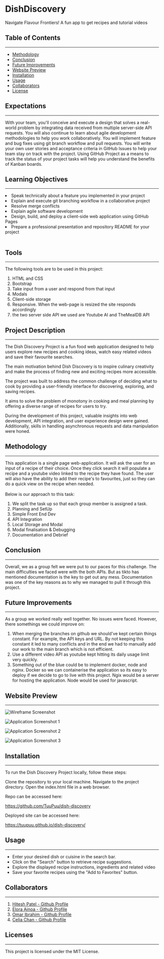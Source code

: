 # DishDiscovery
 Navigate Flavour Frontiers!  A fun app to get recipes and tutorial videos

## Table of Contents
---
- [Methodology](#methodology)
- [Conclusion](#conclusion)
- [Future Improvements](#futureimprovements)
- [Website Preview](#websitepreview)
- [Installation](#Installation)
- [Usage](#usage)
- [Collaborators](#collaborators)
- [License](#license)

## Expectations
---
With your team, you'll conceive and execute a design that solves a real-world problem by integrating data received from multiple server-side API requests. You will also continue to learn about agile development methodologies to help you work collaboratively. You will implement feature and bug fixes using git branch workflow and pull requests.
You will write your own user stories and acceptance criteria in GitHub Issues to help your team stay on track with the project. Using GitHub Project as a means to track the status of your project tasks will help you understand the benefits of Kanban boards.



## Learning Objectives
----
<li>
Speak technically about a feature you implemented in your project
<li>
Explain and execute git branching workflow in a collaborative project
<li>
Resolve merge conflicts
<li>
Explain agile software development
<li>
Design, build, and deploy a client-side web application using GitHub Pages
<li>
Prepare a professional presentation and repository README for your project
<br>
<br>



## Tools 
----
The following tools are to be used in this project:
<ol>
<li> HTML and CSS
<li> Bootstrap
<li> Take input from a user and respond from that input
<li> Modals
<li> Client-side storage
<li> Responsive. When the web-page is resized the site responds accordingly
<li> the two server side API we used are Youtube AI and TheMealDB API
</ol>




## Project Description
---
The Dish Discovery Project is a fun food web application designed to help users explore new recipes and cooking ideas, watch easy related videos and save their favourite searches. 

The main motivation behind Dish Discovery is to inspire culinary creativity and make the process of finding new and exciting recipes more accessible.

The project was built to address the common challenge of deciding what to cook by providing a user-friendly interface for discovering, exploring, and saving recipes. 

It aims to solve the problem of monotony in cooking and meal planning by offering a diverse range of recipes for users to try. 

During the development of this project, valuable insights into web development, API integration, and user experience design were gained. Additionally, skills in handling asynchronous requests and data manipulation were honed.

## Methodology
----
This application is a single page web-application. It will ask the user for an input of a recipe of their choice. Once they click search it will populate a recipe and a youtube video linked to the recipe they have found. The user will also have the ability to add their recipe's to favourites, just so they can do a quick view on the recipe when needed. 
<br>
<br>
Below is our approach to this task:
<ol>
<li> We split the task up so that each group member is assigned a task. 
<li> Planning and SetUp
<li> Simple Front End Dev
<li> API Integration
<li> Local Storage and Modal
<li> Modal finalisation & Debugging
<li> Documentation and Debrief
</ol>


## Conclusion
---
Overall, we as a group felt we were put to our paces for this challenge. The main difficulties we faced were with the both APIs. But as tikto has mentioned documentation is the key to get out any mess. Documentation was one of the key reasons as to why we managed to pull it through this project. 

## Future Improvements
---
As a group we worked really well together. No issues were faced. However, there somethings we could improve on:

<ol>
<li> When merging the branches on github we should've kept certain things constant. For example, the API keys and URL. By not keeping this constant it led to many conflicts and in the end we had to manually add our work to the main branch which is not efficient. 
<li> Use a different video API as youtube kept hitting its daily usage limit very quickly.
<li> Something out of the blue could be to implement docker, node and nginx. Docker so we can containerise the application so its easy to deploy if we decide to go to live with this project. Ngix would be a server for hosting the application. Node would be used for javascript.
</ol>


## Website Preview
---

![Wireframe Screenshot](../dish-discovery/assets/dish%20discovery%20progression%20pics/01.jpg)

![Application Screenshot 1](../dish-discovery/assets/dish%20discovery%20progression%20pics/02.png)

![Application Screenshot 2](../dish-discovery/assets/dish%20discovery%20progression%20pics/03.png)

![Application Screenshot 3](../dish-discovery/assets/dish%20discovery%20progression%20pics/04.png)


## Installation
---
To run the Dish Discovery Project locally, follow these steps:

Clone the repository to your local machine.
 Navigate to the project directory.
Open the index.html file in a web browser.

Repo can be accessed here:

https://github.com/TuuPuu/dish-discovery


Deployed site can be accessed here:

https://tuupuu.github.io/dish-discovery/


## Usage
---
- Enter your desired dish or cuisine in the search bar.
- Click on the "Search" button to retrieve recipe suggestions.
- Explore the displayed recipe instructions, ingredients and related video
- Save your favorite recipes using the "Add to Favorites" button.



## Collaborators
---
<ol>
<li> <a href='www.github.com/hitesh70738'> Hitesh Patel - Github Profile </a>
<li> <a href='https://github.com/TuuPuu'> Elora Ainoa - Github Profile </a>
<li> <a href='https://github.com/omar12ahmed'> Omar Ibrahim - Github Profile </a>
<li> <a href='https://github.com/celia103'> Celia Chan - Github Profile </a>
</ol>

## Licenses
---
This project is licensed under the MIT License.


